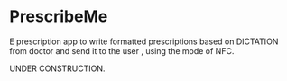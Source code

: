 # PrescribeMe
 E prescription app to write formatted prescriptions based on DICTATION from doctor and send it to the user , using the mode of NFC.



UNDER CONSTRUCTION.
